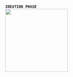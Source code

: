 <b>```IDEATION PHASE```</b>
<br>
<img width="200" height="200" src="https://uploads-ssl.webflow.com/5d68f4898dfed907ad5a9edd/5d6e2019b695c79935e358b9_animat-lightbulb-color.gif" />
